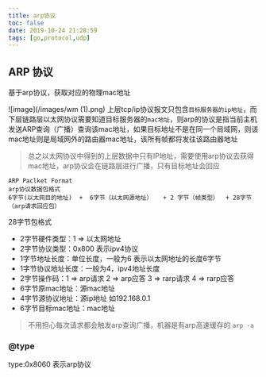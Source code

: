 ```yaml
---
title: arp协议
toc: false
date: 2019-10-24 21:28:59
tags: [go,protocol,udp]
---
```


## ARP 协议
基于arp协议，获取对应的物理mac地址

![image](/images/wm (1).png)
上层tcp/ip协议报文只包含`目标服务器的ip地址`，而下层链路层以太网协议需要知道目标服务器的`mac地址`，则arp的协议是指当前主机发送ARP查询（广播）查询该mac地址，如果目标地址不是在同一个局域网，则该mac地址则是局域网外的路由器mac地址，该所有帧都将发往该路由器地址

>总之以太网协议中得到的上层数据中只有IP地址，需要使用arp协议去获得mac地址，arp协议会在链路层进行广播，只有目标地址会回应
```
ARP Paclket Format 
arp协议数据包格式
6字节(以太网目的地址)  +  6字节（以太网源地址）   + 2 字节（帧类型）  + 28字节（arp请求回应包）

```
28字节包格式

- 2字节硬件类型：1 => 以太网地址
- 2字节协议类型：0x800 表示ipv4协议
- 1字节地址长度：单位长度，一般为6  表示以太网地址的长度6字节
- 1字节协议地址长度：一般为4，ipv4地址长度
- 2字节操作码：1 => arp请求   2 => arp应答  3 => rarp请求  4 => rarp应答
- 6字节原mac地址：源mac地址
- 4字节源协议地址：源ip地址 如192.168.0.1
- 6字节目标mac地址：mac地址

> 不用担心每次请求都会触发arp查询广播，机器是有arp高速缓存的 `arp -a`

### @type
type:0x8060 表示arp协议